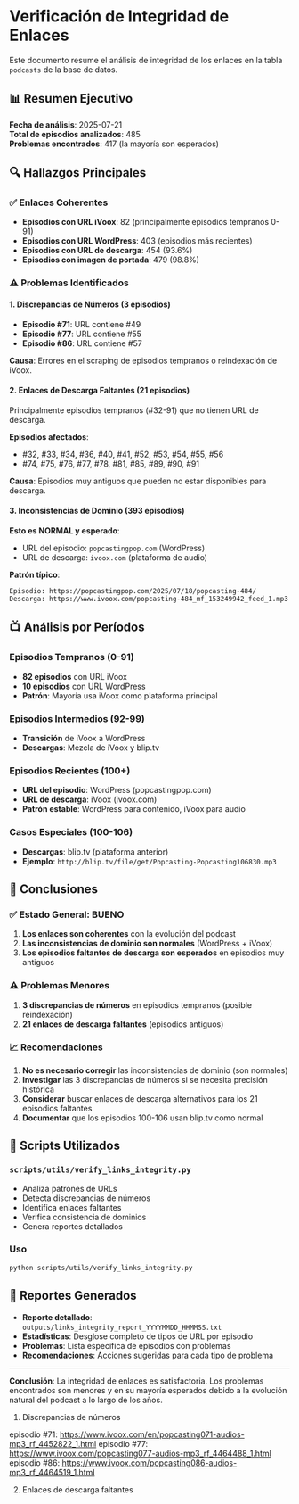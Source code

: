 # Verificación de Integridad de Enlaces

Este documento resume el análisis de integridad de los enlaces en la tabla `podcasts` de la base de datos.

## 📊 Resumen Ejecutivo

**Fecha de análisis**: 2025-07-21  
**Total de episodios analizados**: 485  
**Problemas encontrados**: 417 (la mayoría son esperados)

## 🔍 Hallazgos Principales

### ✅ Enlaces Coherentes
- **Episodios con URL iVoox**: 82 (principalmente episodios tempranos 0-91)
- **Episodios con URL WordPress**: 403 (episodios más recientes)
- **Episodios con URL de descarga**: 454 (93.6%)
- **Episodios con imagen de portada**: 479 (98.8%)

### ⚠️ Problemas Identificados

#### 1. Discrepancias de Números (3 episodios)
- **Episodio #71**: URL contiene #49
- **Episodio #77**: URL contiene #55  
- **Episodio #86**: URL contiene #57

**Causa**: Errores en el scraping de episodios tempranos o reindexación de iVoox.

#### 2. Enlaces de Descarga Faltantes (21 episodios)
Principalmente episodios tempranos (#32-91) que no tienen URL de descarga.

**Episodios afectados**:
- #32, #33, #34, #36, #40, #41, #52, #53, #54, #55, #56
- #74, #75, #76, #77, #78, #81, #85, #89, #90, #91

**Causa**: Episodios muy antiguos que pueden no estar disponibles para descarga.

#### 3. Inconsistencias de Dominio (393 episodios)
**Esto es NORMAL y esperado**:
- URL del episodio: `popcastingpop.com` (WordPress)
- URL de descarga: `ivoox.com` (plataforma de audio)

**Patrón típico**:
```
Episodio: https://popcastingpop.com/2025/07/18/popcasting-484/
Descarga: https://www.ivoox.com/popcasting-484_mf_153249942_feed_1.mp3
```

## 📺 Análisis por Períodos

### Episodios Tempranos (0-91)
- **82 episodios** con URL iVoox
- **10 episodios** con URL WordPress
- **Patrón**: Mayoría usa iVoox como plataforma principal

### Episodios Intermedios (92-99)
- **Transición** de iVoox a WordPress
- **Descargas**: Mezcla de iVoox y blip.tv

### Episodios Recientes (100+)
- **URL del episodio**: WordPress (popcastingpop.com)
- **URL de descarga**: iVoox (ivoox.com)
- **Patrón estable**: WordPress para contenido, iVoox para audio

### Casos Especiales (100-106)
- **Descargas**: blip.tv (plataforma anterior)
- **Ejemplo**: `http://blip.tv/file/get/Popcasting-Popcasting106830.mp3`

## 🎯 Conclusiones

### ✅ Estado General: BUENO
1. **Los enlaces son coherentes** con la evolución del podcast
2. **Las inconsistencias de dominio son normales** (WordPress + iVoox)
3. **Los episodios faltantes de descarga son esperados** en episodios muy antiguos

### ⚠️ Problemas Menores
1. **3 discrepancias de números** en episodios tempranos (posible reindexación)
2. **21 enlaces de descarga faltantes** (episodios antiguos)

### 📈 Recomendaciones
1. **No es necesario corregir** las inconsistencias de dominio (son normales)
2. **Investigar** las 3 discrepancias de números si se necesita precisión histórica
3. **Considerar** buscar enlaces de descarga alternativos para los 21 episodios faltantes
4. **Documentar** que los episodios 100-106 usan blip.tv como normal

## 🔧 Scripts Utilizados

### `scripts/utils/verify_links_integrity.py`
- Analiza patrones de URLs
- Detecta discrepancias de números
- Identifica enlaces faltantes
- Verifica consistencia de dominios
- Genera reportes detallados

### Uso
```bash
python scripts/utils/verify_links_integrity.py
```

## 📄 Reportes Generados

- **Reporte detallado**: `outputs/links_integrity_report_YYYYMMDD_HHMMSS.txt`
- **Estadísticas**: Desglose completo de tipos de URL por episodio
- **Problemas**: Lista específica de episodios con problemas
- **Recomendaciones**: Acciones sugeridas para cada tipo de problema

---

**Conclusión**: La integridad de enlaces es satisfactoria. Los problemas encontrados son menores y en su mayoría esperados debido a la evolución natural del podcast a lo largo de los años. 



1. Discrepancias de números

episodio #71: https://www.ivoox.com/en/popcasting071-audios-mp3_rf_4452822_1.html
episodio #77: https://www.ivoox.com/popcasting077-audios-mp3_rf_4464488_1.html
episodio #86: https://www.ivoox.com/popcasting086-audios-mp3_rf_4464519_1.html

2. Enlaces de descarga faltantes
